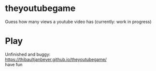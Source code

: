 # theyoutubegame
Guess how many views a youtube video has (currently: work in progress)

# Play
Unfinished and buggy:  
https://thibaultjanbeyer.github.io/theyoutubegame/  
have fun  
